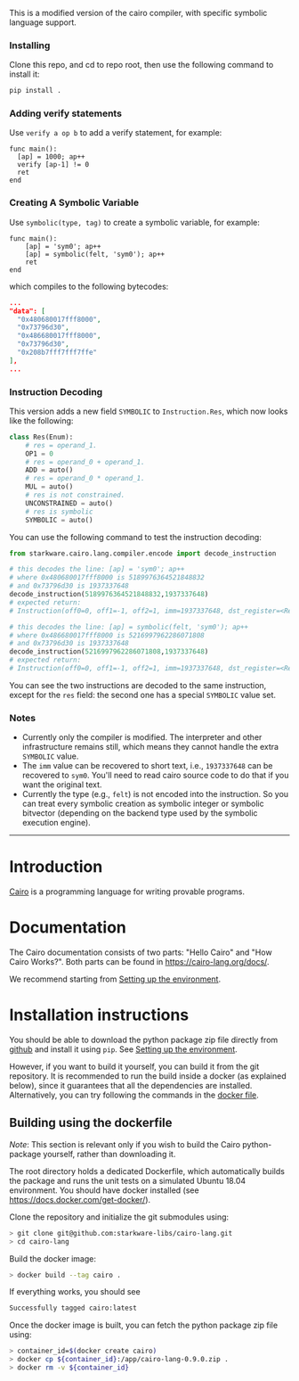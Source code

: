 This is a modified version of the cairo compiler, with specific symbolic language support.

### Installing

Clone this repo, and cd to repo root, then use the following command to install it:

```bash
pip install .
```

### Adding verify statements

Use `verify a op b` to add a verify statement, for example:

```cairo
func main():
  [ap] = 1000; ap++
  verify [ap-1] != 0
  ret
end
```

### Creating A Symbolic Variable

Use `symbolic(type, tag)` to create a symbolic variable, for example:

```cairo
func main():
    [ap] = 'sym0'; ap++
    [ap] = symbolic(felt, 'sym0'); ap++
    ret
end
```

which compiles to the following bytecodes:

```json
...
"data": [
  "0x480680017fff8000",
  "0x73796d30",
  "0x486680017fff8000",
  "0x73796d30",
  "0x208b7fff7fff7ffe"
],
...
```

### Instruction Decoding

This version adds a new field `SYMBOLIC` to `Instruction.Res`, which now looks like the following:

```python
class Res(Enum):
    # res = operand_1.
    OP1 = 0
    # res = operand_0 + operand_1.
    ADD = auto()
    # res = operand_0 * operand_1.
    MUL = auto()
    # res is not constrained.
    UNCONSTRAINED = auto()
    # res is symbolic
    SYMBOLIC = auto()
```

You can use the following command to test the instruction decoding:

```python
from starkware.cairo.lang.compiler.encode import decode_instruction

# this decodes the line: [ap] = 'sym0'; ap++
# where 0x480680017fff8000 is 5189976364521848832
# and 0x73796d30 is 1937337648
decode_instruction(5189976364521848832,1937337648)
# expected return:
# Instruction(off0=0, off1=-1, off2=1, imm=1937337648, dst_register=<Register.AP: 0>, op0_register=<Register.FP: 1>, op1_addr=<Op1Addr.IMM: 0>, res=<Res.UNCONSTRAINED: 3>, pc_update=<PcUpdate.REGULAR: 0>, ap_update=<ApUpdate.ADD1: 2>, fp_update=<FpUpdate.REGULAR: 0>, opcode=<Opcode.ASSERT_EQ: 1>)

# this decodes the line: [ap] = symbolic(felt, 'sym0'); ap++
# where 0x486680017fff8000 is 5216997962286071808
# and 0x73796d30 is 1937337648
decode_instruction(5216997962286071808,1937337648)
# expected return:
# Instruction(off0=0, off1=-1, off2=1, imm=1937337648, dst_register=<Register.AP: 0>, op0_register=<Register.FP: 1>, op1_addr=<Op1Addr.IMM: 0>, res=<Res.SYMBOLIC: 4>, pc_update=<PcUpdate.REGULAR: 0>, ap_update=<ApUpdate.ADD1: 2>, fp_update=<FpUpdate.REGULAR: 0>, opcode=<Opcode.ASSERT_EQ: 1>)
```

You can see the two instructions are decoded to the same instruction, except for the `res` field: the second one has a special `SYMBOLIC` value set.

### Notes

- Currently only the compiler is modified. The interpreter and other infrastructure remains still, which means they cannot handle the extra `SYMBOLIC` value.
- The `imm` value can be recovered to short text, i.e., `1937337648` can be recovered to `sym0`. You'll need to read cairo source code to do that if you want the original text.
- Currently the type (e.g., `felt`) is not encoded into the instruction. So you can treat every symbolic creation as symbolic integer or symbolic bitvector (depending on the backend type used by the symbolic execution engine).

---

# Introduction

[Cairo](https://cairo-lang.org/) is a programming language for writing provable programs.

# Documentation

The Cairo documentation consists of two parts: "Hello Cairo" and "How Cairo Works?".
Both parts can be found in https://cairo-lang.org/docs/.

We recommend starting from [Setting up the environment](https://cairo-lang.org/docs/quickstart.html).

# Installation instructions

You should be able to download the python package zip file directly from
[github](https://github.com/starkware-libs/cairo-lang/releases/tag/v0.5.2)
and install it using ``pip``.
See [Setting up the environment](https://cairo-lang.org/docs/quickstart.html).

However, if you want to build it yourself, you can build it from the git repository.
It is recommended to run the build inside a docker (as explained below),
since it guarantees that all the dependencies
are installed. Alternatively, you can try following the commands in the
[docker file](https://github.com/starkware-libs/cairo-lang/blob/master/Dockerfile).

## Building using the dockerfile

*Note*: This section is relevant only if you wish to build the Cairo python-package yourself,
rather than downloading it.

The root directory holds a dedicated Dockerfile, which automatically builds the package and runs
the unit tests on a simulated Ubuntu 18.04 environment.
You should have docker installed (see https://docs.docker.com/get-docker/).

Clone the repository and initialize the git submodules using:

```bash
> git clone git@github.com:starkware-libs/cairo-lang.git
> cd cairo-lang
```

Build the docker image:

```bash
> docker build --tag cairo .
```

If everything works, you should see

```bash
Successfully tagged cairo:latest
```

Once the docker image is built, you can fetch the python package zip file using:

```bash
> container_id=$(docker create cairo)
> docker cp ${container_id}:/app/cairo-lang-0.9.0.zip .
> docker rm -v ${container_id}
```

